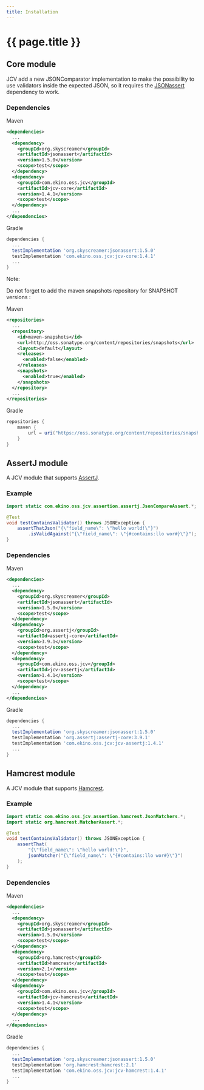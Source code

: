 ```yaml
---
title: Installation
---
```

# {{ page.title }}

## Core module

JCV add a new JSONComparator implementation to make the possibility to use validators inside the expected JSON,
so it requires the [JSONassert](https://github.com/skyscreamer/JSONassert) dependency to work.

### Dependencies

Maven
```xml
<dependencies>
  ...
  <dependency>
    <groupId>org.skyscreamer</groupId>
    <artifactId>jsonassert</artifactId>
    <version>1.5.0</version>
    <scope>test</scope>
  </dependency>
  <dependency>
    <groupId>com.ekino.oss.jcv</groupId>
    <artifactId>jcv-core</artifactId>
    <version>1.4.1</version>
    <scope>test</scope>
  </dependency>
  ...
</dependencies>
```

Gradle
```groovy
dependencies {
  ...
  testImplementation 'org.skyscreamer:jsonassert:1.5.0'
  testImplementation 'com.ekino.oss.jcv:jcv-core:1.4.1'
  ...
}
```

Note:

Do not forget to add the maven snapshots repository for SNAPSHOT versions :

Maven
```xml
<repositories>
  ...
  <repository>
    <id>maven-snapshots</id>
    <url>http://oss.sonatype.org/content/repositories/snapshots</url>
    <layout>default</layout>
    <releases>
      <enabled>false</enabled>
    </releases>
    <snapshots>
      <enabled>true</enabled>
    </snapshots>
  </repository>
  ...
</repositories>
```

Gradle
```groovy
repositories {
    maven {
        url = uri("https://oss.sonatype.org/content/repositories/snapshots/")
    }
}
```

## AssertJ module

A JCV module that supports [AssertJ](https://github.com/joel-costigliola/assertj-core).

### Example

```java
import static com.ekino.oss.jcv.assertion.assertj.JsonCompareAssert.*;

@Test
void testContainsValidator() throws JSONException {
    assertThatJson("{\"field_name\": \"hello world!\"}")
        .isValidAgainst("{\"field_name\": \"{#contains:llo wor#}\"}");
}
```

### Dependencies

Maven
```xml
<dependencies>
  ...
  <dependency>
    <groupId>org.skyscreamer</groupId>
    <artifactId>jsonassert</artifactId>
    <version>1.5.0</version>
    <scope>test</scope>
  </dependency>
  <dependency>
    <groupId>org.assertj</groupId>
    <artifactId>assertj-core</artifactId>
    <version>3.9.1</version>
    <scope>test</scope>
  </dependency>
  <dependency>
    <groupId>com.ekino.oss.jcv</groupId>
    <artifactId>jcv-assertj</artifactId>
    <version>1.4.1</version>
    <scope>test</scope>
  </dependency>
  ...
</dependencies>
```

Gradle
```groovy
dependencies {
  ...
  testImplementation 'org.skyscreamer:jsonassert:1.5.0'
  testImplementation 'org.assertj:assertj-core:3.9.1'
  testImplementation 'com.ekino.oss.jcv:jcv-assertj:1.4.1'
  ...
}
```

## Hamcrest module

A JCV module that supports [Hamcrest](https://github.com/hamcrest/JavaHamcrest).

### Example

```java
import static com.ekino.oss.jcv.assertion.hamcrest.JsonMatchers.*;
import static org.hamcrest.MatcherAssert.*;

@Test
void testContainsValidator() throws JSONException {
    assertThat(
        "{\"field_name\": \"hello world!\"}",
        jsonMatcher("{\"field_name\": \"{#contains:llo wor#}\"}")
    );
}
```

### Dependencies

Maven
```xml
<dependencies>
  ...
  <dependency>
    <groupId>org.skyscreamer</groupId>
    <artifactId>jsonassert</artifactId>
    <version>1.5.0</version>
    <scope>test</scope>
  </dependency>
  <dependency>
    <groupId>org.hamcrest</groupId>
    <artifactId>hamcrest</artifactId>
    <version>2.1</version>
    <scope>test</scope>
  </dependency>
  <dependency>
    <groupId>com.ekino.oss.jcv</groupId>
    <artifactId>jcv-hamcrest</artifactId>
    <version>1.4.1</version>
    <scope>test</scope>
  </dependency>
  ...
</dependencies>
```

Gradle
```groovy
dependencies {
  ...
  testImplementation 'org.skyscreamer:jsonassert:1.5.0'
  testImplementation 'org.hamcrest:hamcrest:2.1'
  testImplementation 'com.ekino.oss.jcv:jcv-hamcrest:1.4.1'
  ...
}
```
